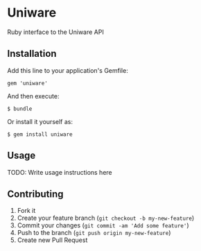 # Uniware

Ruby interface to the Uniware API

## Installation

Add this line to your application's Gemfile:

    gem 'uniware'

And then execute:

    $ bundle

Or install it yourself as:

    $ gem install uniware

## Usage

TODO: Write usage instructions here

## Contributing

1. Fork it
2. Create your feature branch (`git checkout -b my-new-feature`)
3. Commit your changes (`git commit -am 'Add some feature'`)
4. Push to the branch (`git push origin my-new-feature`)
5. Create new Pull Request
